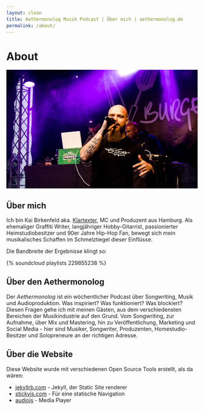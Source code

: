 ```yaml
---
layout: clean
title: Aethermonolog Musik Podcast | Über mich | aethermonolog.de
permalink: /about/
---
```


# About

  ![](/images/profile-1000.jpg)

## Über mich

Ich bin Kai Birkenfeld aka. [Klartexter](https://klartexter.net), MC und Produzent aus Hamburg.
Als ehemaliger Graffiti Writer, langjähriger Hobby-Gitarrist, passionierter Heimstudiobesitzer und 90er Jahre Hip-Hop Fan, bewegt sich mein musikalisches Schaffen im Schmelztiegel dieser Einflüsse.

Die Bandbreite der Ergebnisse klingt so:

{% soundcloud playlists 229855238 %}

## Über den Aethermonolog

Der *Aethermonolog* ist ein wöchentlicher Podcast über Songwriting, Musik und Audioproduktion. Was inspiriert? Was funktioniert? Was blockiert? Diesen Fragen gehe ich mit meinen Gästen, aus dem verschiedensten Bereichen der Musikindustrie auf den Grund. Vom Songwriting, zur Aufnahme, über Mix und Mastering, hin zu Veröffentlichung, Marketing und Social Media - hier sind Musiker, Songwriter, Produzenten, Homestudio-Besitzer und Solopreneure an der richtigen Adresse.


## Über die Website

Diese Website wurde mit verschiedenen Open Source Tools erstellt, als da wären:

  * [jekyllrb.com](//jekyllrb.com) - Jekyll, der Static Site renderer
  * [stickyjs.com](//stickyjs.com/) - Für eine statische Navigation
  * [audiojs](https://kolber.github.io/audiojs/) - Media Player
